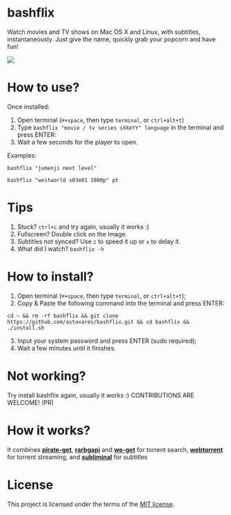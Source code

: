 # bashflix
Watch movies and TV shows on Mac OS X and Linux, with subtitles, instantaneously. Just give the name, quickly grab your popcorn and have fun!

![](https://media.giphy.com/media/mACRrW4R25kuQLexXn/giphy.gif)

# How to use?
Once installed:
1. Open terminal (```⌘+space```, then type ```terminal```, or ```ctrl+alt+t```)
2. Type ```bashflix "movie / tv series sXXeYY" language``` in the terminal and press ENTER:
3. Wait a few seconds for the player to open.

Examples:
```
bashflix "jumanji next level"
```
```
bashflix "westworld s03e01 1080p" pt
```

# Tips
1. Stuck? ```ctrl+c``` and try again, usually it works :)
2. Fullscreen? Double click on the image.
3. Subtitles not synced? Use ```z``` to speed it up or ```x``` to delay it.
4. What did I watch? ```bashflix -h```

# How to install?
1. Open terminal (```⌘+space```, then type ```terminal```, or ```ctrl+alt+t```);
2. Copy & Paste the following command into the terminal and press ENTER:
```
cd ~ && rm -rf bashflix && git clone https://github.com/astavares/bashflix.git && cd bashflix && ./install.sh
```
3. Input your system password and press ENTER (sudo required);
4. Wait a few minutes until it finishes.

# Not working?
Try install bashflix again, usually it works :)
CONTRIBUTIONS ARE WELCOME! (PR)

# How it works?
It combines [**pirate-get**](https://github.com/vikstrous/pirate-get), [**rarbgapi**](https://pypi.org/project/RarbgAPI/) and [**we-get**](https://github.com/rachmadaniHaryono/we-get) for torrent search, [**webtorrent**](https://github.com/webtorrent/webtorrent) for torrent streaming, and [**subliminal**](https://github.com/Diaoul/subliminal) for subtitles


# License
This project is licensed under the terms of the [MIT license](https://github.com/astavares/bashflix/blob/master/LICENSE.md).
